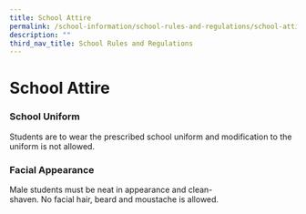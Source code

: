```yaml
---
title: School Attire
permalink: /school-information/school-rules-and-regulations/school-attire
description: ""
third_nav_title: School Rules and Regulations
---
```

# **School Attire**

### School Uniform

Students are to wear the prescribed school uniform and modification to the uniform is not allowed.

### Facial Appearance

Male students must be neat in appearance and clean-shaven. No facial hair, beard and moustache is allowed.